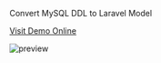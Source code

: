 Convert MySQL DDL to Laravel Model

[Visit Demo Online](https://rawcdn.githack.com/zy108830/ddl2model/1.0.0/index.html)

![preview](https://p.ipic.vip/59pwx0.png)